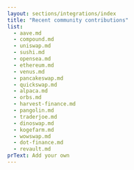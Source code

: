 ```yaml
---
layout: sections/integrations/index
title: "Recent community contributions"
list:
  - aave.md
  - compound.md
  - uniswap.md
  - sushi.md
  - opensea.md
  - ethereum.md
  - venus.md
  - pancakeswap.md
  - quickswap.md
  - alpaca.md
  - orbs.md
  - harvest-finance.md
  - pangolin.md
  - traderjoe.md
  - dinoswap.md
  - kogefarm.md
  - wowswap.md
  - dot-finance.md
  - revault.md
prText: Add your own
---
```

